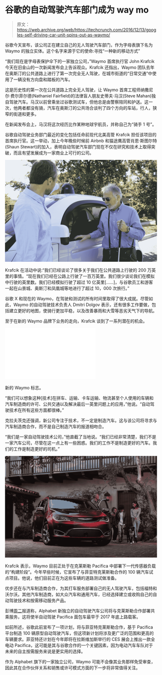# 谷歌的自动驾驶汽车部门成为 way mo 

> 原文：<https://web.archive.org/web/https://techcrunch.com/2016/12/13/googles-self-driving-car-unit-spins-out-as-waymo/>

谷歌今天宣布，该公司正在建立自己的无人驾驶汽车部门，作为字母表旗下名为 Waymo 的独立实体。这个名字来源于它的使命:寻找“一种新的移动方式”

“我们现在是字母表保护伞下的一家独立公司，”Waymo 首席执行官 John Krafcik 今天在旧金山的一次新闻发布会上告诉观众。Krafcik 还指出，Waymo 团队去年在奥斯汀的公共道路上进行了第一次完全无人驾驶，在城市街道的“日常交通”中使用了一辆没有方向盘和踏板的汽车。

这是历史性的第一次在公共道路上完全无人驾驶，让 Waymo 首席工程师纳撒尼尔·费尔菲尔德(Nathaniel Fairfield)的法律盲人朋友史蒂夫·马汉(Steve Mahan)独自驾驶汽车。马汉以前曾乘坐过谷歌测试车，但他总是由警察陪同和护送。这一次，他两者都没有骑，汽车在奥斯汀的公共场合谈判了四个方向的车站，行人，狭窄的街道和更多。

在新闻发布会上，马汉将这次经历比作某种地球宇航员，并称自己为“骑手 1 号”。

谷歌自动驾驶业务部门最近的变化包括任命前现代北美高管 Krafcik 担任该项目的首席执行官。这一举动，加上今年晚些时候前 Airbnb 和猫途鹰高管肖恩·斯图尔特(Shaun Stewart)的加入，表明自动驾驶汽车部门现在不仅在研究和技术上取得突破，而且有望发展成为一家商业上可行的公司。

[![firstride4](img/c1f6e08ae177a5fd998e54d832d75c73.png)](https://web.archive.org/web/20221226092116/https://techcrunch.com/wp-content/uploads/2016/12/firstride4.jpg)

Krafcik 在活动中说:“我们已经谈论了很多关于我们在公共道路上行驶的 200 万英里的事情。“现在我们已经在公路上行驶了一百万英里。我们很少谈论我们在模拟中行驶的英里数。我们已经模拟行驶了超过 10 亿英里[……]，与谷歌员工和游客一起在山景城、奥斯汀和凤凰城等地进行了超过 10，000 次旅行。”

谷歌 X 和现在的 Waymo，在驾驶和测试的所有时间里取得了很大成就。尽管如此，Waymo 的自动驾驶技术负责人 Dmitri Dolgov 表示，还有很多工作要做，包括建立更好的地图，使骑行更加平稳，以及改善暴雨和大雪等恶劣天气下的导航。

至于在新的 Waymo 品牌下业务的走向，Krafcik 谈到了一系列潜在的机会。

[![waymologogif](img/d16bd01c324d2b39a2e45f2a27919440.png)](https://web.archive.org/web/20221226092116/https://techcrunch.com/wp-content/uploads/2016/12/waymologogif.gif)

新的 Waymo 标志。

“我们可以想象这种[技术]在拼车、运输、卡车运输、物流甚至个人使用的车辆和汽车制造商的许可、公共交通以及解决最后一英里问题上的应用，”他说。“自动驾驶技术在所有这些方面都很棒。”

克拉夫茨克还强调，新公司专注于技术，不一定是制造汽车。这与该公司将寻求与汽车制造商合作，而不是自己制造汽车的报道相吻合。

“我们是一家自动驾驶技术公司，”他直截了当地说。“我们已经非常清楚，我们不是一家汽车公司，尽管在这一点上有一些困惑。我们的工作不是制造更好的汽车。我们的工作是制造更好的司机。”

[![chrysler-pacifica-2_1600x0w](img/d412d6e3dcf69489d3cc06273e5c2d8e.png)](https://web.archive.org/web/20221226092116/https://techcrunch.com/wp-content/uploads/2016/12/chrysler-pacifica-2_1600x0w.jpg)

Krafcik 表示，Waymo 目前正处于在克莱斯勒 Pacifica 中部署下一代传感器负载的“构建阶段”。今年早些时候，它宣布了与菲亚特克莱斯勒合作的 100 辆汽车试点项目。他说，他们目前正在为这些车辆的道路测试做准备。

优步还在与汽车制造商合作，为其打车服务部署自己的无人驾驶汽车，包括福特和沃尔沃。其他汽车制造商，如大众汽车和通用汽车，已经选择建立或收购自己的自动驾驶技术和按需移动服务产品。

彭博[周二](https://web.archive.org/web/20221226092116/https://www.bloomberg.com/news/articles/2016-12-13/google-said-to-plan-ride-sharing-service-with-chrysler-minivans-iwnox94h)报道称，Alphabet 新独立的自动驾驶汽车公司将与克莱斯勒合作部署共乘服务，这将使半自动驾驶 Pacifica 面包车最早于 2017 年底上路载客。

如前所述，谷歌此前宣布了一项计划，将与菲亚特克莱斯勒合作，基于 Pacifica 平台制造 100 辆原型自动驾驶汽车，但这项新计划将涉及更广泛的范围和更高的车辆要求。菲亚特还计划在今年即将在拉斯维加斯举行的 CES 展会上推出一款全电动 Pacifica，这可能是其与谷歌合作的一个关键因素，因为电动汽车车队对于未来的自主按需服务来说是更实用的选择。

作为 Alphabet 旗下的一家独立公司，Waymo 可能不会像其业务那样免受审查，因此其在合作伙伴关系和销售或许可模式方面的下一步将非常值得关注。